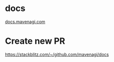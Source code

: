 # docs
[docs.mavenagi.com](http://docs.mavenagi.com)

# Create new PR

https://stackblitz.com/~/github.com/mavenagi/docs
